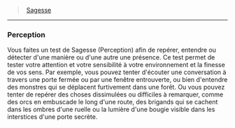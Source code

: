 ﻿---
!Generic
Id: abilities_wisdom_hd.md#perception
ParentLink: abilities_wisdom_hd.md#sagesse
Name: Perception
ParentName: Sagesse
NameLevel: 3
Attributes: {}
---
> [Sagesse](hd_abilities_wisdom.md)

---

### Perception

Vous faites un test de Sagesse (Perception) afin de repérer, entendre ou détecter d'une manière ou d'une autre une présence. Ce test permet de tester votre attention et votre sensibilité à votre environnement et la finesse de vos sens. Par exemple, vous pouvez tenter d'écouter une conversation à travers une porte fermée ou par une fenêtre entrouverte, ou bien d'entendre des monstres qui se déplacent furtivement dans une forêt. Ou vous pouvez tenter de repérer des choses dissimulées ou difficiles à remarquer, comme des orcs en embuscade le long d'une route, des brigands qui se cachent dans les ombres d'une ruelle ou la lumière d'une bougie visible dans les interstices d'une porte secrète.


